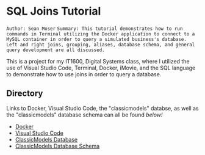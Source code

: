 # SQL Joins Tutorial

`Author: Sean Moser`
`Summary: This tutorial demonstrates how to run commands in Terminal utilizing the Docker application to connect to a MySQL container in order to query a simulated business's database. Left and right joins, grouping, aliases, database schema, and general query development are all discussed.`

This is a project for my IT1600, Digital Systems class, where I utilized the use of Visual Studio Code, Terminal, Docker, iMovie, and the SQL language to demonstrate how to use joins in order to query a database.

## Directory
Links to Docker, Visual Studio Code, the "classicmodels" databse, as well as the "classicmodels" database schema can all be found *below!*
- [Docker](https://www.docker.com/)
- [Visual Studio Code](https://code.visualstudio.com/)
- [ClassicModels Database]()
- [ClassicModels Database Schema]()

